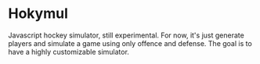 # Hokymul

Javascript hockey simulator, still experimental. For now, it's just generate players and simulate a game using only offence and defense.
The goal is to have a highly customizable simulator.